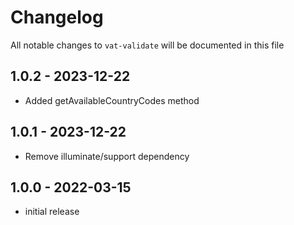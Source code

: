 # Changelog

All notable changes to `vat-validate` will be documented in this file

## 1.0.2 - 2023-12-22

- Added getAvailableCountryCodes method

## 1.0.1 - 2023-12-22

- Remove illuminate/support dependency

## 1.0.0 - 2022-03-15

- initial release
